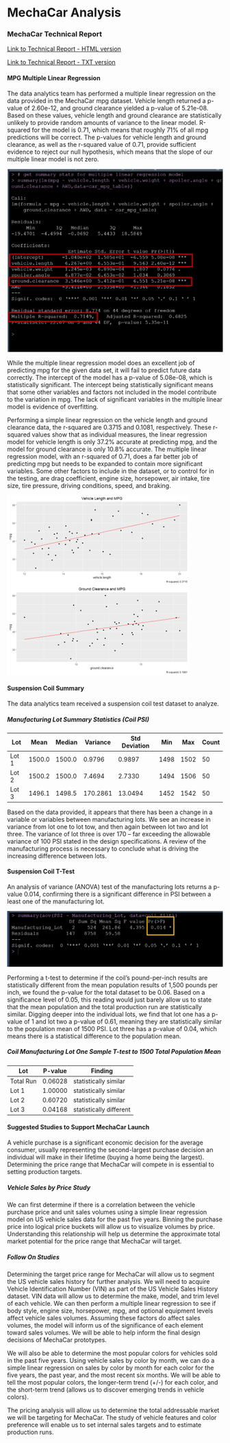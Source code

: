 # MechaCar Analysis

### MechaCar Technical Report

<a href="https://kenwelsh.github.io/MechaCar_Analysis/" target= "_blank">Link to Technical Report - HTML version</a>

<a href="https://github.com/kenwelsh/MechaCar_Analysis/blob/master/MechaCarWriteUp.txt" target= "_blank">Link to Technical Report - TXT version</a>


#### MPG Multiple Linear Regression

The data analytics team has performed a multiple linear regression on the data provided in the MechaCar mpg dataset.  Vehicle length returned a p-value of 2.60e-12, and ground clearance yielded a p-value of 5.21e-08.  Based on these values, vehicle length and ground clearance are statistically unlikely to provide random amounts of variance to the linear model.  R-squared for the model is 0.71, which means that roughly 71% of all mpg predictions will be correct.  The p-values for vehicle length and ground clearance, as well as the r-squared value of 0.71, provide sufficient evidence to reject our null hypothesis, which means that the slope of our multiple linear model is not zero.


![]( https://github.com/kenwelsh/MechaCar_Analysis/blob/master/static/images/MPG_Multi_Linear_Regression.png "MPG Multiple Linear Regression")


While the multiple linear regression model does an excellent job of predicting mpg for the given data set, it will fail to predict future data correctly.  The intercept of the model has a p-value of 5.08e-08, which is statistically significant. The intercept being statistically significant means that some other variables and factors not included in the model contribute to the variation in mpg.  The lack of significant variables in the multiple linear model is evidence of overfitting.


Performing a simple linear regression on the vehicle length and ground clearance data, the r-squared are 0.3715 and 0.1081, respectively.  These r-squared values show that as individual measures, the linear regression model for vehicle length is only 37.2% accurate at predicting mpg, and the model for ground clearance is only 10.8% accurate.  The multiple linear regression model, with an r-squared of 0.71, does a far better job of predicting mpg but needs to be expanded to contain more significant variables.  Some other factors to include in the dataset, or to control for in the testing, are drag coefficient, engine size, horsepower, air intake, tire size, tire pressure, driving conditions, speed, and braking.


<img src="https://github.com/kenwelsh/MechaCar_Analysis/blob/master/static/images/Veh_Length_MPG_Linear_Regression_Plot.png" width="425"/> <img src="https://github.com/kenwelsh/MechaCar_Analysis/blob/master/static/images/Clearance_MPG_Linear_Regression_Plot.png" width="425"/>



#### Suspension Coil Summary
The data analytics team received a suspension coil test dataset to analyze.

##### Manufacturing Lot Summary Statistics (Coil PSI)
<table class="table table-striped">
                        <thead class="thead-light">
                          <tr>
                            <th>Lot</th>
                            <th>Mean</th>
                            <th>Median</th>
                            <th>Variance</th>
                            <th>Std Deviation</th>
                            <th>Min</th>
                            <th>Max</th>
                            <th>Count</th>
                          </tr>
                        </thead>
                        <tbody>
                          <tr>
                            <td>Lot 1</td>
                            <td>1500.0</td>
                            <td>1500.0</td>
                            <td>0.9796</td>
                            <td>0.9897</td>
                            <td>1498</td>
                            <td>1502</td>
                            <td>50</td>
                          </tr>
                          <tr>
                            <td>Lot 2</td>
                            <td>1500.2</td>
                            <td>1500.0</td>
                            <td>7.4694</td>
                            <td>2.7330</td>
                            <td>1494</td>
                            <td>1506</td>
                            <td>50</td>
                          </tr>
                          <tr>
                            <td>Lot 3</td>
                            <td>1496.1</td>
                            <td>1498.5</td>
                            <td>170.2861</td>
                            <td>13.0494</td>
                            <td>1452</td>
                            <td>1542</td>
                            <td>50</td>
                          </tr>
                        </tbody>
                    </table>


Based on the data provided, it appears that there has been a change in a variable or variables between manufacturing lots.  We see an increase in variance from lot one to lot tow, and then again between lot two and lot three.  The variance of lot three is over 170 – far exceeding the allowable variance of 100 PSI stated in the design specifications.  A review of the manufacturing process is necessary to conclude what is driving the increasing difference between lots.

#### Suspension Coil T-Test

An analysis of variance (ANOVA) test of the manufacturing lots returns a p-value 0.014, confirming there is a significant difference in PSI between a least one of the manufacturing lot.

![]( https://github.com/kenwelsh/MechaCar_Analysis/blob/master/static/images/coil_anova1.png "Coil Lot PSI ANOVA Test")

Performing a t-test to determine if the coil’s pound-per-inch results are statistically different from the mean population results of 1,500 pounds per inch, we found the p-value for the total dataset to be 0.06.  Based on a significance level of 0.05, this reading would just barely allow us to state that the mean population and the total production run are statistically similar.  Digging deeper into the individual lots, we find that lot one has a p-value of 1 and lot two a p-value of 0.61, meaning they are statistically similar to the population mean of 1500 PSI.  Lot three has a p-value of 0.04, which means there is a statistical difference to the population mean.


##### Coil Manufacturing Lot  One Sample T-test to 1500 Total Population Mean
<table class="table table-striped">
                        <thead>
                          <tr>
                            <th>Lot</th>
                            <th>P-value</th>
                            <th>Finding</th>
                          </tr>
                        </thead>
                        <tbody>
                          <tr>
                            <td>Total Run</td>
                            <td>0.06028</td>
                            <td>statistically similar</td>
                          </tr>
                          <tr>
                            <td>Lot 1</td>
                            <td>1.00000</td>
                            <td>statistically similar</td>
                          </tr>
                          <tr>
                            <td>Lot 2</td>
                            <td>0.60720</td>
                            <td>statistically similar</td>
                          </tr>
                          <tr>
                            <td>Lot 3</td>
                            <td>0.04168</td>
                            <td>statistically different</td>
                          </tr>
                        </tbody>
                    </table>



#### Suggested Studies to Support MechaCar Launch
A vehicle purchase is a significant economic decision for the average consumer, usually representing the second-largest purchase decision an individual will make in their lifetime (buying a home being the largest).  Determining the price range that MechaCar will compete in is essential to setting production targets.


##### Vehicle Sales by Price Study
We can first determine if there is a correlation between the vehicle purchase price and unit sales volumes using a simple linear regression model on US vehicle sales data for the past five years.  Binning the purchase price into logical price buckets will allow us to visualize volumes by price.  Understanding this relationship will help us determine the approximate total market potential for the price range that MechaCar will target.


##### Follow On Studies
Determining the target price range for MechaCar will allow us to segment the US vehicle sales history for further analysis.  We will need to acquire Vehicle Identification Number (VIN) as part of the US Vehicle Sales History dataset.  VIN data will allow us to determine the make, model, and trim level of each vehicle.  We can then perform a multiple linear regression to see if body style, engine size, horsepower, mpg, and optional equipment levels affect vehicle sales volumes.  Assuming these factors do affect sales volumes, the model will inform us of the significance of each element toward sales volumes.  We will be able to help inform the final design decisions of MechaCar prototypes.


We will also be able to determine the most popular colors for vehicles sold in the past five years.  Using vehicle sales by color by month, we can do a simple linear regression on sales by color by month for each color for the five years, the past year, and the most recent six months.  We will be able to tell the most popular colors, the longer-term trend (+/-) for each color, and the short-term trend (allows us to discover emerging trends in vehicle colors).


The pricing analysis will allow us to determine the total addressable market we will be targeting for MechaCar.  The study of vehicle features and color preference will enable us to set internal sales targets and to estimate production runs.

